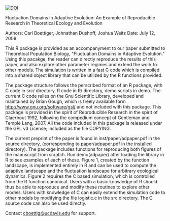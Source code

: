 [![DOI](https://zenodo.org/badge/2824581.svg)](https://zenodo.org/badge/latestdoi/2824581)


Fluctuation Domains in Adaptive	Evolution: 
An Example of Reproducible Research in Theoretical Ecology and Evolution

Authors: Carl Boettiger, Johnathan Dushoff, Joshua Weitz
Date: July 12, 2009

This R package is provided as an accompanyment to our paper submitted to Theoretical Population Biology, "Fluctuation Domains in Adaptive Evolution."  Using this pacakge, the reader can directly reproduce the results of this paper, and also explore other parameter regimes and extend the work to other models.  The simulation is written in a fast C code which is compiled into a shared object library that can be utilized by the R functions provided.  

The package structure follows the perscribed format of an R package, with C code in src/ directory, R code in R/ directory, demo scripts in demo.  The current C code relies on the Gnu Scientific Library, developed and maintained by Brian Gough, which is freely available form http://www.gnu.org/software/gsl/ and not included with this package.  This package is provided in the spirit of Reproducible Research in the spirit of Claerbout 1992, following the compedium concept of Gentleman and Temple Lang, 2007.  All the code included in this package is released under the GPL v3 License; included as the file COPYING.  

The current preprint of the paper is found in inst/paper/adpaper.pdf in the source directory, (corresponding to paper/adpaper.pdf in the installed directory).  The package includes functions for reproducing both figures of the manuscript from scratch.  Run demo(adpaper) after loading the library in R to see examples of each of these.  Figure 1, created by the function landscape, is implemented entirely in R and can be used to compute the adaptive landscape and the fluctuation landscape for arbitrary ecological dynamics.  Figure 2 requires the C based simulation, which is controlled from the R function canonical.  Users with a basic knowledge of R should thus be able to reproduce and modify these routines to explore other models.  Users with knowledge of C can easily extend the simulation code to other models by modifying the file logistic.c in the src directory.   The C source code can also be used directly.  


Contact cboettig@ucdavis.edu for support.  


